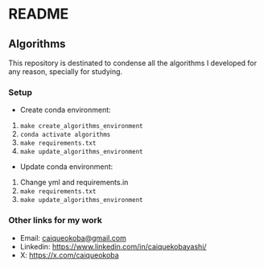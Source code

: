 # README #

## Algorithms ##

This repository is destinated to condense all the algorithms I developed for any reason, specially for studying.

### Setup ###
* Create conda environment:
1. <code>make create_algorithms_environment</code>
2. <code>conda activate algorithms</code>
3. <code>make requirements.txt</code>
4. <code>make update_algorithms_environment</code>

* Update conda environment:
1. Change yml and requirements.in
2. <code>make requirements.txt</code>
3. <code>make update_algorithms_environment</code>

### Other links for my work ###

* Email: caiqueokoba@gmail.com
* Linkedin: https://www.linkedin.com/in/caiquekobayashi/
* X: https://x.com/caiqueokoba